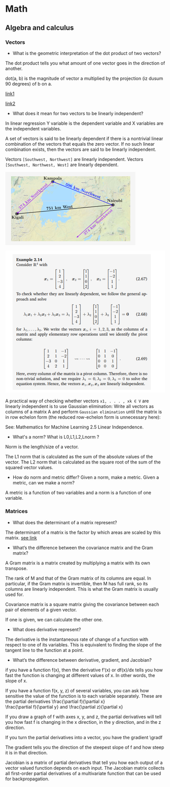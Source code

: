 # Math

## Algebra and calculus

### Vectors

- What is the geometric interpretation of the dot product of two vectors?

The dot product tells you what amount of one vector goes in the direction of another.

dot(a, b) is the magnitude of vector a multiplied by the projection (iz dusum 90 degrees) of b on a.

[link1](https://www.youtube.com/watch?v=ZXChzVtIXz0&ab_channel=TutorialsPoint)

[link2](https://www.youtube.com/watch?v=k5hqdAkPYzg&ab_channel=DavidLippman)

- What does it mean for two vectors to be linearly independent?

In linear regression Y variable is the dependent variable and 
X variables are the independent variables.

 A set of vectors is said to be linearly dependent if there is a nontrivial 
 linear combination of the vectors that equals the zero vector. 
 If no such linear combination exists, then the vectors are said to be linearly independent.


Vectors `[Southwest, Northwest]` are linearly independent.
Vectors `[Southwest, Northwest, West]` are linearly dependent.

![img.png](images/img.png)

![img.png](images/img2.png)

A practical way of checking whether vectors `x1, . . . , xk ∈ V` are linearly independent
is to use Gaussian elimination: Write all vectors as columns of a matrix A
and perform `Gaussian elimination` until the matrix is in row echelon
form (the reduced row-echelon form is unnecessary here):

See: Mathematics for Machine Learning 2.5 Linear Independence.

- What's a norm? What is  L0,L1,L2,Lnorm ?

Norm is the length/size of a vector. 

The L1 norm that is calculated as the sum of the absolute values of the vector. 
The L2 norm that is calculated as the square root of the sum of the squared vector values.

- How do norm and metric differ? Given a norm, make a metric. 
Given a metric, can we make a norm?

A metric is a function of two variables and a norm is a function of one variable.

### Matrices

- What does the determinant of a matrix represent?

The determinant of a matrix is the factor by which areas are scaled by this matrix.
[see link](https://towardsdatascience.com/what-really-is-a-matrix-determinant-89c09884164c)

-  What’s the difference between the covariance matrix and the Gram matrix?


A Gram matrix is a matrix created by multiplying a matrix with its own transpose.

The rank of  M  and that of the Gram matrix of its columns are equal. 
In particular, if the Gram matrix is invertible, then  M  has full rank, 
so its columns are linearly independent. 
This is what the Gram matrix is usually used for.


 Covariance matrix is a square matrix giving the covariance between each
 pair of elements of a given vector.
 
If one is given, we can calculate the other one.


- What does derivative represent?

The derivative is the instantaneous rate of change of a function
with respect to one of its variables. 
This is equivalent to finding the slope of the tangent line 
to the function at a point.

- What’s the difference between derivative, gradient, and Jacobian?

if you have a function f(x), then the derivative f’(x) or df(x)/dx 
tells you how fast the function is changing at different values of x. 
In other words, the slope of x.

If you have a function f(x, y, z) of several variables, 
you can ask how sensitive the value of the function is to each variable separately. 
These are the partial derivatives \frac{\partial f){\partial x}   
\frac{\partial f){\partial y}  and  \frac{\partial z){\partial x} 

If you draw a graph of f with axes x, y, and z, 
the partial derivatives will tell you how fast f is changing in the 
x direction, in the y direction, and in the z direction.

If you turn the partial derivatives into a vector, you have the gradient  \gradf 

The gradient tells you the direction of the steepest slope of f 
and how steep it is in that direction.

Jacobian is a matrix of partial derivatives that tell you 
how each output of a vector valued function depends on each input.
The Jacobian matrix collects all first-order partial derivatives of a 
multivariate function that can be used for backpropagation.